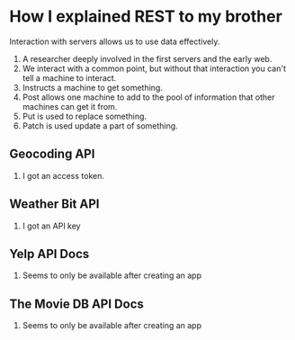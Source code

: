 # How I explained REST to my brother

Interaction with servers allows us to use data effectively.

1. A researcher deeply involved in the first servers and the early web.
2. We interact with a common point, but without that interaction you can't tell a machine to interact.
3. Instructs a machine to get something.
4. Post allows one machine to add to the pool of information that other machines can get it from.
5. Put is used to replace something.
6. Patch is used update a part of something.

## Geocoding API

1. I got an access token.

## Weather Bit API

1. I got an API key

## Yelp API Docs

1. Seems to only be available after creating an app

## The Movie DB API Docs

1. Seems to only be available after creating an app

